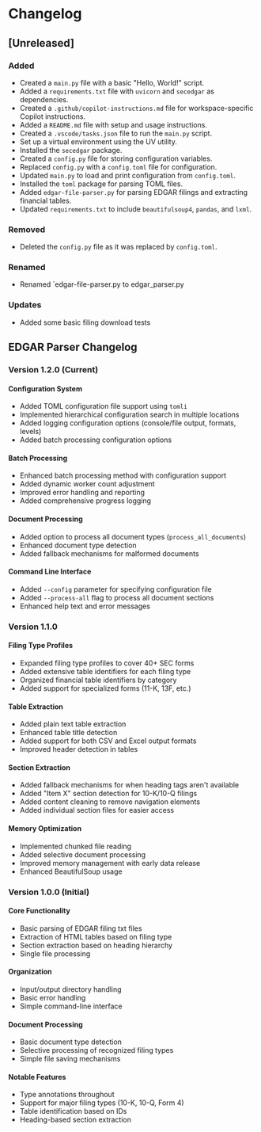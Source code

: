 <!-- markdownlint-disable MD024 -->

# Changelog

## [Unreleased]

### Added

- Created a `main.py` file with a basic "Hello, World!" script.
- Added a `requirements.txt` file with `uvicorn` and `secedgar` as dependencies.
- Created a `.github/copilot-instructions.md` file for workspace-specific Copilot instructions.
- Added a `README.md` file with setup and usage instructions.
- Created a `.vscode/tasks.json` file to run the `main.py` script.
- Set up a virtual environment using the UV utility.
- Installed the `secedgar` package.
- Created a `config.py` file for storing configuration variables.
- Replaced `config.py` with a `config.toml` file for configuration.
- Updated `main.py` to load and print configuration from `config.toml`.
- Installed the `toml` package for parsing TOML files.
- Added `edgar-file-parser.py` for parsing EDGAR filings and extracting financial tables.
- Updated `requirements.txt` to include `beautifulsoup4`, `pandas`, and `lxml`.

### Removed

- Deleted the `config.py` file as it was replaced by `config.toml`.

### Renamed

- Renamed `edgar-file-parser.py to edgar_parser.py

### Updates

- Added some basic filing download tests

## EDGAR Parser Changelog

### Version 1.2.0 (Current)

#### Configuration System

- Added TOML configuration file support using `tomli`
- Implemented hierarchical configuration search in multiple locations
- Added logging configuration options (console/file output, formats, levels)
- Added batch processing configuration options

#### Batch Processing

- Enhanced batch processing method with configuration support
- Added dynamic worker count adjustment
- Improved error handling and reporting
- Added comprehensive progress logging

#### Document Processing

- Added option to process all document types (`process_all_documents`)
- Enhanced document type detection
- Added fallback mechanisms for malformed documents

#### Command Line Interface

- Added `--config` parameter for specifying configuration file
- Added `--process-all` flag to process all document sections
- Enhanced help text and error messages

### Version 1.1.0

#### Filing Type Profiles

- Expanded filing type profiles to cover 40+ SEC forms
- Added extensive table identifiers for each filing type
- Organized financial table identifiers by category
- Added support for specialized forms (11-K, 13F, etc.)

#### Table Extraction

- Added plain text table extraction
- Enhanced table title detection
- Added support for both CSV and Excel output formats
- Improved header detection in tables

#### Section Extraction

- Added fallback mechanisms for when heading tags aren't available
- Added "Item X" section detection for 10-K/10-Q filings
- Added content cleaning to remove navigation elements
- Added individual section files for easier access

#### Memory Optimization

- Implemented chunked file reading
- Added selective document processing
- Improved memory management with early data release
- Enhanced BeautifulSoup usage

### Version 1.0.0 (Initial)

#### Core Functionality

- Basic parsing of EDGAR filing txt files
- Extraction of HTML tables based on filing type
- Section extraction based on heading hierarchy
- Single file processing

#### Organization

- Input/output directory handling
- Basic error handling
- Simple command-line interface

#### Document Processing

- Basic document type detection
- Selective processing of recognized filing types
- Simple file saving mechanisms

#### Notable Features

- Type annotations throughout
- Support for major filing types (10-K, 10-Q, Form 4)
- Table identification based on IDs
- Heading-based section extraction
